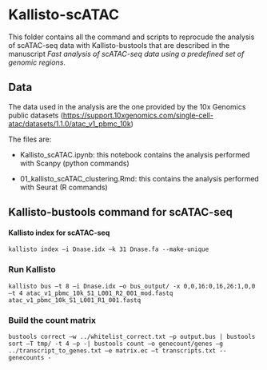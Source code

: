 # Kallisto-scATAC

This folder contains all the command and scripts to reprocude the analysis of scATAC-seq data with Kallisto-bustools that are described in the manuscript *Fast analysis of scATAC-seq data using a predefined set of genomic regions*.

## Data

The data used in the analysis are the one provided by the 10x Genomics public datasets (https://support.10xgenomics.com/single-cell-atac/datasets/1.1.0/atac_v1_pbmc_10k)

The files are:

* Kallisto_scATAC.ipynb: this notebook contains the analysis performed with Scanpy (python commands)

* 01_kallisto_scATAC_clustering.Rmd: this contains the analysis performed with Seurat (R commands)

## Kallisto-bustools command for scATAC-seq

#### Kallisto index for scATAC-seq

```
kallisto index –i Dnase.idx –k 31 Dnase.fa --make-unique  
```

### Run Kallisto
```
kallisto bus –t 8 –i Dnase.idx –o bus_output/ -x 0,0,16:0,16,26:1,0,0 –t 4 atac_v1_pbmc_10k_S1_L001_R2_001_mod.fastq atac_v1_pbmc_10k_S1_L001_R1_001.fastq 
```

### Build the count matrix
```
bustools correct –w ../whitelist_correct.txt –p output.bus | bustools sort –T tmp/ -t 4 –p -| bustools count –o genecount/genes –g ../transcript_to_genes.txt –e matrix.ec –t transcripts.txt --genecounts -
```
